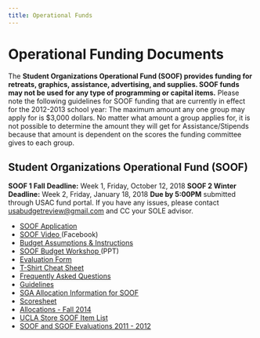 ```yaml
---
title: Operational Funds
---
```


# Operational Funding Documents

The **Student Organizations Operational Fund (SOOF) provides funding for
retreats, graphics, assistance, advertising, and supplies. SOOF funds
may not be used for any type of
programming or capital items.** Please note the following guidelines for
SOOF funding that are currently in effect for the 2012-2013 school year:
The maximum amount any one group may apply for is $3,000 dollars. No
matter what amount a group applies for, it is not possible to determine
the amount they will get for Assistance/Stipends because that amount is
dependent on the scores the funding committee gives to each group.

## Student Organizations Operational Fund (SOOF)

**SOOF 1 Fall Deadline:** Week 1, Friday, October 12, 2018
**SOOF 2 Winter Deadline:** Week 2, Friday, January 18, 2018
**Due by 5:00PM** submitted through USAC fund portal.
If you have any issues, please contact <usabudgetreview@gmail.com> and
CC your SOLE advisor.

-   [SOOF Application ](https://www.usacfunds.ucla.edu/fundapp/soof/)
-   [SOOF
    Video ](http://www.facebook.com/?ref=home#!/video/video.php?v=555051909424&comments) (Facebook)
-   [Budget Assumptions &
    Instructions ](/docs/SOOF%20Budget%20and%20Assumptions%20(final).pdf)
-   [SOOF Budget Workshop ](/docs/soof_workshop.ppt) (PPT)
-   [Evaluation Form ](/docs/soof_evaluation.doc)
-   [T-Shirt Cheat Sheet ](/docs/TShirtCheatSheet.pdf)
-   [Frequently Asked Questions ](/docs/soof_faq.doc)
-   [Guidelines ](/docs/SOOF%20Guideline%20Sheet%20Revised.pdf)
-   [SGA Allocation Information for
    SOOF ](/docs/SOOF%20Instructions-oct2013.pdf)
-   [Scoresheet ](/docs/soof_scoresheet.doc)
-   [Allocations - Fall
    2014](/docs/SOOF%20Allocations%20-%20Fall%202014-2015.pdf)
-   [UCLA Store SOOF Item List ](/docs/soof_item.xls)
-   [SOOF and SGOF Evaluations 2011 -
    2012 ](http://tinyurl.com/SOOFEVAL2011-2012)
